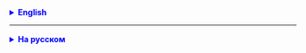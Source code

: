 <details style="margin-top: 16px">
  <summary style="cursor: pointer; color: blue;"><b>English</b></summary>

Implementation of the final project.

</details>

<hr>

<details style="margin-top: 16px">
  <summary style="cursor: pointer; color: blue;"><b>На русском</b></summary>

Реализация итогового проекта.

</details>